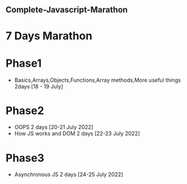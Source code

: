 ## Complete-Javascript-Marathon
# 7 Days Marathon 

# Phase1 
- Basics,Arrays,Objects,Functions,Array methods,More useful things 2days [18 - 19 July]
# Phase2 
- OOPS 2 days [20-21 July 2022]
- How JS works and DOM 2 days [22-23 July 2022]
# Phase3 
- Asynchronous JS 2 days [24-25 July 2022]